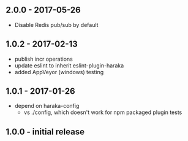
## 2.0.0 - 2017-05-26

- Disable Redis pub/sub by default

## 1.0.2 - 2017-02-13

- publish incr operations
- update eslint to inherit eslint-plugin-haraka
- added AppVeyor (windows) testing


## 1.0.1  - 2017-01-26

* depend on haraka-config
    * vs ./config, which doesn't work for npm packaged plugin tests

## 1.0.0  - initial release

